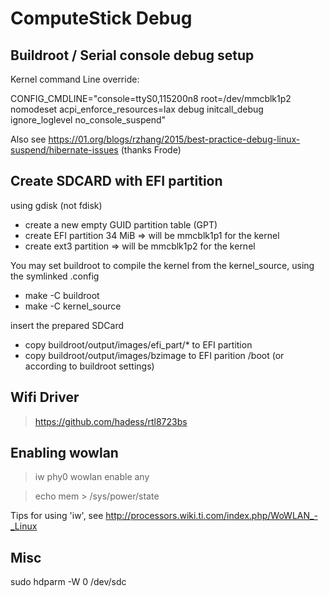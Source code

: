 # ComputeStick Debug #

## Buildroot / Serial console debug setup ##

Kernel command Line override:

CONFIG_CMDLINE="console=ttyS0,115200n8 root=/dev/mmcblk1p2 nomodeset acpi_enforce_resources=lax debug initcall_debug ignore_loglevel no_console_suspend"

Also see https://01.org/blogs/rzhang/2015/best-practice-debug-linux-suspend/hibernate-issues (thanks Frode)

## Create SDCARD with EFI partition ##

using gdisk (not fdisk)

* create a new empty GUID partition table (GPT)
* create EFI partition 34 MiB   => will be mmcblk1p1 for the kernel
* create ext3 partition		=> will be mmcblk1p2 for the kernel

You may set buildroot to compile the kernel from the kernel_source, using the symlinked .config

* make -C buildroot
* make -C kernel_source

insert the prepared SDCard

* copy buildroot/output/images/efi_part/* to EFI partition
* copy buildroot/output/images/bzimage to EFI parition /boot (or according to buildroot settings)


## Wifi Driver ##

> https://github.com/hadess/rtl8723bs

## Enabling wowlan ##

> iw phy0 wowlan enable any

> echo mem > /sys/power/state

Tips for using 'iw', see http://processors.wiki.ti.com/index.php/WoWLAN_-_Linux

## Misc ##

sudo hdparm -W 0 /dev/sdc
